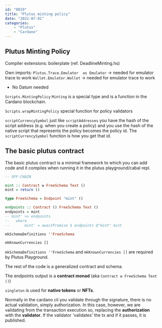 ```yaml
---
id: "0019"
title: "Plutus minting policy"
date: "2022-07-01"
categories: 
    - "Plutus"
    - "Cardano"
---
```


## Plutus Minting Policy

Compiler extensions: boilerplate (ref. DeadlineMinting.hs)

Own imports:
`Plutus.Trace.Emulator  as Emulator` -> needed for emulator trace to work
`Wallet.Emulator.Wallet` -> needed for emulator trace to work

- No Datum needed

`Scripts.MintingPolicy`
`Minting` is a special type and is a function in the Cardano blockchain.

`Scripts.wrapMintingPolicy` special function for policy validators

`scriptCurrencySymbol` just like `scriptAddresses` you have the hash of the script address (e.g. when you create a policy) and you use the hash of the native script that represents the policy becomes the policy id. The `scriptCurrencySymbol` function is how you get that id.

## The basic plutus contract

The basic plutus contract is a minimal framework to which you can add code and it compiles when running it in the plutus playground/cabal repl.

```Haskell
-- OFF-CHAIN

mint :: Contract w FreeSchema Text ()
mint = return ()

type FreeSchema = Endpoint "mint" ()

endpoints :: Contract () FreeSchema Text ()
endpoints = mint
-- mint' >> endpoints
--   where
--       mint' = awaitPromise $ endpoints @"mint" mint

mkSchemaDefinitions ''FreeSchema

mkKnownCurrencies []
```

`mkSchemaDefinitions ''FreeSchema` and `mkKnownCurrencies []` are required by Plutus Playground.

The rest of the code is a generalized contract and schema.

The endpoints output is a **contract monad** (aka `Contract w FreeSchema Text ()`)

`singleton` is used for **native tokens** or **NFTs**.

Normally in the cardano cli you validate through the signature, there is no actual validation, simply authorization.
In this case, however, we are validating from the transaction execution so, replacing the **authorization** with the **validator**. If the validator 'validates' the tx and if it passes, it is published.